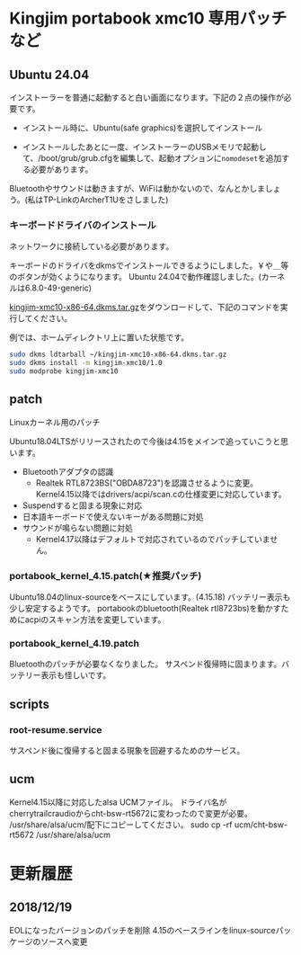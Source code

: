 # Kingjim portabook xmc10 専用パッチなど

## Ubuntu 24.04

インストーラーを普通に起動すると白い画面になります。下記の２点の操作が必要です。
- インストール時に、Ubuntu(safe graphics)を選択してインストール

- インストールしたあとに一度、インストーラーのUSBメモリで起動して、/boot/grub/grub.cfgを編集して、起動オプションに```nomodeset```を追加する必要があります。

Bluetoothやサウンドは動きますが、WiFiは動かないので、なんとかしましょう。(私はTP-LinkのArcherT1Uをさしました)

### キーボードドライバのインストール

ネットワークに接続している必要があります。

キーボードのドライバをdkmsでインストールできるようにしました。￥や＿等のボタンが効くようになります。
Ubuntu 24.04で動作確認しました。(カーネルは6.8.0-49-generic)

[kingjim-xmc10-x86-64.dkms.tar.gz](dkms/kingjim-xmc10-x86-64.dkms.tar.gz)をダウンロードして、下記のコマンドを実行してください。

例では、ホームディレクトリ上に置いた状態です。

```bash
sudo dkms ldtarball ~/kingjim-xmc10-x86-64.dkms.tar.gz
sudo dkms install -m kingjim-xmc10/1.0
sudo modprobe kingjim-xmc10
```


## patch

Linuxカーネル用のパッチ

Ubuntu18.04LTSがリリースされたので今後は4.15をメインで追っていこうと思います。

- Bluetoothアダプタの認識
	- Realtek RTL8723BS("OBDA8723")を認識させるように変更。
Kernel4.15以降ではdrivers/acpi/scan.cの仕様変更に対応しています。
- Suspendすると固まる現象に対応
- 日本語キーボードで使えないキーがある問題に対処
- サウンドが鳴らない問題に対処
	- Kernel4.17以降はデフォルトで対応されているのでパッチしていません。
### portabook_kernel_4.15.patch(★推奨パッチ)
  Ubuntu18.04のlinux-sourceをベースにしています。(4.15.18)
  バッテリー表示も少し安定するようです。
  portabookのbluetooth(Realtek rtl8723bs)を動かすためにacpiのスキャン方法を変更しています。

### portabook_kernel_4.19.patch
  Bluetoothのパッチが必要なくなりました。
  サスペンド復帰時に固まります。バッテリー表示も怪しいです。

## scripts
### root-resume.service
  サスペンド後に復帰すると固まる現象を回避するためのサービス。

## ucm
Kernel4.15以降に対応したalsa UCMファイル。
  ドライバ名がcherrytrailcraudioからcht-bsw-rt5672に変わったので変更が必要。
  /usr/share/alsa/ucm/配下にコピーしてください。
sudo cp -rf ucm/cht-bsw-rt5672 /usr/share/alsa/ucm

# 更新履歴
## 2018/12/19 
EOLになったバージョンのパッチを削除
4.15のベースラインをlinux-sourceパッケージのソースへ変更
